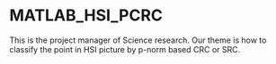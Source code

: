 # MATLAB_HSI_PCRC
This is the project manager of Science research. Our theme is how to classify the point in HSI picture by p-norm based CRC or SRC. 
